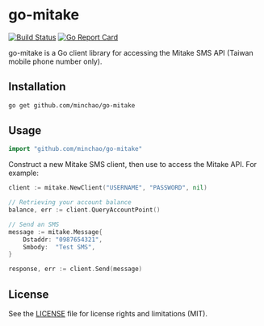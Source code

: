 # go-mitake

[![Build Status](https://travis-ci.org/minchao/go-mitake.svg?branch=master)](https://travis-ci.org/minchao/go-mitake)
[![Go Report Card](https://goreportcard.com/badge/github.com/minchao/go-mitake)](https://goreportcard.com/report/github.com/minchao/go-mitake)

go-mitake is a Go client library for accessing the Mitake SMS API (Taiwan mobile phone number only).

## Installation

```bash
go get github.com/minchao/go-mitake
```

## Usage

```go
import "github.com/minchao/go-mitake"
```

Construct a new Mitake SMS client, then use to access the Mitake API. For example:

```go
client := mitake.NewClient("USERNAME", "PASSWORD", nil)

// Retrieving your account balance
balance, err := client.QueryAccountPoint()

// Send an SMS
message := mitake.Message{
    Dstaddr: "0987654321",
    Smbody:  "Test SMS",
}

response, err := client.Send(message)

```

## License

See the [LICENSE](LICENSE.md) file for license rights and limitations (MIT).